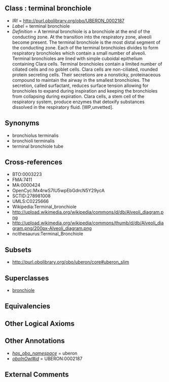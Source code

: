 
## Class : terminal bronchiole

 * *IRI* = http://purl.obolibrary.org/obo/UBERON_0002187
 * *Label* = terminal bronchiole
 * *Definition* = A terminal bronchiole is a bronchiole at the end of the conducting zone. At the transition into the respiratory zone, alveoli become present. The terminal bronchiole is the most distal segment of the conducting zone. Each of the terminal bronchioles divides to form respiratory bronchioles which contain a small number of alveoli. Terminal bronchioles are lined with simple cuboidal epithelium containing Clara cells. Terminal bronchioles contain a limited number of ciliated cells and no goblet cells. Clara cells are non-ciliated, rounded protein secreting cells. Their secretions are a nonsticky, proteinaceous compound to maintain the airway in the smallest bronchioles. The secretion, called surfactant, reduces surface tension allowing for bronchioles to expand during inspiration and keeping the bronchioles from collapsing during expiration. Clara cells, a stem cell of the respiratory system, produce enzymes that detoxify substances dissolved in the respiratory fluid. [WP,unvetted].

## Synonyms

 * bronchiolus terminalis
 * bronchioli terminalis
 * terminal bronchiole tube

## Cross-references

 * BTO:0003223
 * FMA:7411
 * MA:0000424
 * OpenCyc:Mx4rwS7IU5wpEbGdrcN5Y29ycA
 * SCTID:278981008
 * UMLS:C0225666
 * Wikipedia:Terminal_bronchiole
 * http://upload.wikimedia.org/wikipedia/commons/d/db/Alveoli_diagram.png
 * http://upload.wikimedia.org/wikipedia/commons/thumb/d/db/Alveoli_diagram.png/200px-Alveoli_diagram.png
 * ncithesaurus:Terminal_Bronchiole

## Subsets

 * http://purl.obolibrary.org/obo/uberon/core#uberon_slim

## Superclasses

 * [bronchiole](../../UBERON/86/UBERON_0002186.md)

## Equivalencies


## Other Logical Axioms


## Other Annotations

 * *[has_obo_namespace](../../ce/oboInOwl#hasOBONamespace.md)* = uberon
 * *[oboInOwl#id](../../id/oboInOwl#id.md)* = UBERON:0002187

## External Comments

